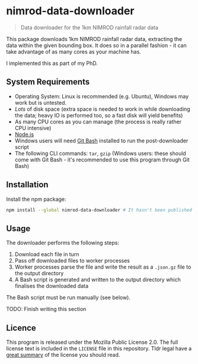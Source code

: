 # nimrod-data-downloader

> Data downloader for the 1km NIMROD rainfall radar data

This package downloads 1km NIMROD rainfall radar data, extracting the data within the given bounding box. It does so in a parallel fashion - it can take advantage of as many cores as your machine has.

I implemented this as part of my PhD.

## System Requirements
 - Operating System: Linux is recommended (e.g. Ubuntu), Windows may work but is untested.
 - _Lots_ of disk space (extra space is needed to work in while downloading the data; heavy IO is performed too, so a fast disk will yield benefits)
 - As many CPU cores as you can manage (the process is really rather CPU intensive)
 - [Node.js](https://nodejs.org/)
 - Windows users will need [Git Bash](https://git-scm.com/downloads) installed to run the post-downloader script
 - The following CLI commands: `tar`, `gzip` (Windows users: these should come with Git Bash - it's recommended to use this program through Git Bash)


## Installation
Install the npm package:

```bash
npm install --global nimrod-data-downloader # It hasn't been published yet, but it will be
```

## Usage
The downloader performs the following steps:

1. Download each file in turn
2. Pass off downloaded files to worker processes
3. Worker processes parse the file and write the result as a `.json.gz` file to the output directory
4. A Bash script is generated and written to the output directory which finalises the downloaded data

The Bash script must be run manually (see below).


TODO: Finish writing this section


## Licence
This program is released under the Mozilla Public License 2.0. The full license text is included in the `LICENSE` file in this repository. Tldr legal have a [great summary](https://tldrlegal.com/license/mozilla-public-license-2.0-(mpl-2)) of the license you should read.
